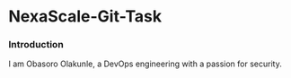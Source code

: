 # NexaScale-Git-Task

### Introduction

I am Obasoro Olakunle, a DevOps engineering with a passion for security. 


